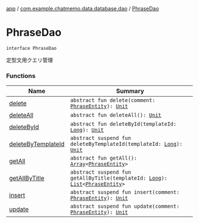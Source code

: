 [app](../../index.md) / [com.example.chatmemo.data.database.dao](../index.md) / [PhraseDao](./index.md)

# PhraseDao

`interface PhraseDao`

定型文用クエリ管理

### Functions

| Name | Summary |
|---|---|
| [delete](delete.md) | `abstract fun delete(comment: `[`PhraseEntity`](../../com.example.chatmemo.data.database.entity/-phrase-entity/index.md)`): `[`Unit`](https://kotlinlang.org/api/latest/jvm/stdlib/kotlin/-unit/index.html) |
| [deleteAll](delete-all.md) | `abstract fun deleteAll(): `[`Unit`](https://kotlinlang.org/api/latest/jvm/stdlib/kotlin/-unit/index.html) |
| [deleteById](delete-by-id.md) | `abstract fun deleteById(templateId: `[`Long`](https://kotlinlang.org/api/latest/jvm/stdlib/kotlin/-long/index.html)`): `[`Unit`](https://kotlinlang.org/api/latest/jvm/stdlib/kotlin/-unit/index.html) |
| [deleteByTemplateId](delete-by-template-id.md) | `abstract suspend fun deleteByTemplateId(templateId: `[`Long`](https://kotlinlang.org/api/latest/jvm/stdlib/kotlin/-long/index.html)`): `[`Unit`](https://kotlinlang.org/api/latest/jvm/stdlib/kotlin/-unit/index.html) |
| [getAll](get-all.md) | `abstract fun getAll(): `[`Array`](https://kotlinlang.org/api/latest/jvm/stdlib/kotlin/-array/index.html)`<`[`PhraseEntity`](../../com.example.chatmemo.data.database.entity/-phrase-entity/index.md)`>` |
| [getAllByTitle](get-all-by-title.md) | `abstract suspend fun getAllByTitle(templateId: `[`Long`](https://kotlinlang.org/api/latest/jvm/stdlib/kotlin/-long/index.html)`): `[`List`](https://kotlinlang.org/api/latest/jvm/stdlib/kotlin.collections/-list/index.html)`<`[`PhraseEntity`](../../com.example.chatmemo.data.database.entity/-phrase-entity/index.md)`>` |
| [insert](insert.md) | `abstract suspend fun insert(comment: `[`PhraseEntity`](../../com.example.chatmemo.data.database.entity/-phrase-entity/index.md)`): `[`Unit`](https://kotlinlang.org/api/latest/jvm/stdlib/kotlin/-unit/index.html) |
| [update](update.md) | `abstract suspend fun update(comment: `[`PhraseEntity`](../../com.example.chatmemo.data.database.entity/-phrase-entity/index.md)`): `[`Unit`](https://kotlinlang.org/api/latest/jvm/stdlib/kotlin/-unit/index.html) |
